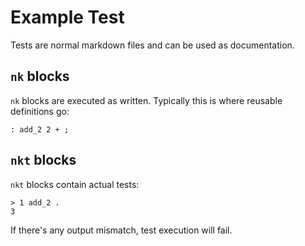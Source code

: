 # Example Test

Tests are normal markdown files and can be used
as documentation.


## `nk` blocks

`nk` blocks are executed as written. 
Typically this is where reusable definitions go:

```nk
: add_2 2 + ;
```

## `nkt` blocks

`nkt` blocks contain actual tests:

```nkt
> 1 add_2 .
3
```

If there's any output mismatch, test execution will fail.